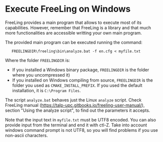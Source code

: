 # Execute FreeLing on Windows

FreeLing provides a main program that allows to execute most of its capabilities.
However, remember that FreeLing is a library and that much more functionalities are accessible writting your own main program.

The provided main program can be executed running the command:
```
   FREELINGDIR\freeling\bin\analyze.bat -f en.cfg < myfile.txt
```
Where the folder `FREELINGDIR` is:

* If you installed a Windows binary package, `FREELINGDIR` is the folder where you uncompressed it)
* If you installed on Windows compiling from source, `FREELINGDIR` is the folder you used as `CMAKE_INSTALL_PREFIX`.  If you used the default installation, it is `C:\Program Files`.

The script `analyze.bat` behaves just the Linux `analyze` script. Check FreeLing manual (https://talp-upc.gitbooks.io/freeling-user-manual/), section "Using the analyze script", to find out the parameters it accepts.

Note that the input text in `myfile.txt` must be UTF8 encoded. You can also provide input from the terminal and end it with ctl-Z. 
Take into account windows command prompt is not UTF8, so you will find problems if you use non-ascii characters.


